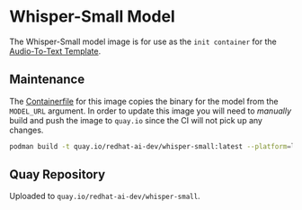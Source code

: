 # Whisper-Small Model 

The Whisper-Small model image is for use as the `init container` for the [Audio-To-Text Template](https://github.com/redhat-ai-dev/ai-lab-template/tree/main/templates/audio-to-text).

## Maintenance

The [Containerfile](./Containerfile) for this image copies the binary for the model from the `MODEL_URL` argument. In order to update this image you will need to *manually* build and push the image to `quay.io` since the CI will not pick up any changes.

```bash
podman build -t quay.io/redhat-ai-dev/whisper-small:latest --platform=linux/amd64 -f ./Containerfile
```

## Quay Repository

Uploaded to `quay.io/redhat-ai-dev/whisper-small`.